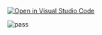 [![Open in Visual Studio Code](https://classroom.github.com/assets/open-in-vscode-f059dc9a6f8d3a56e377f745f24479a46679e63a5d9fe6f495e02850cd0d8118.svg)](https://classroom.github.com/online_ide?assignment_repo_id=6296970&assignment_repo_type=AssignmentRepo)

![pass](https://github.com/TestowanieAutomatyczneUG/laboratorium-6-nsobisz/actions/workflows/python-package.yml/badge.svg)

